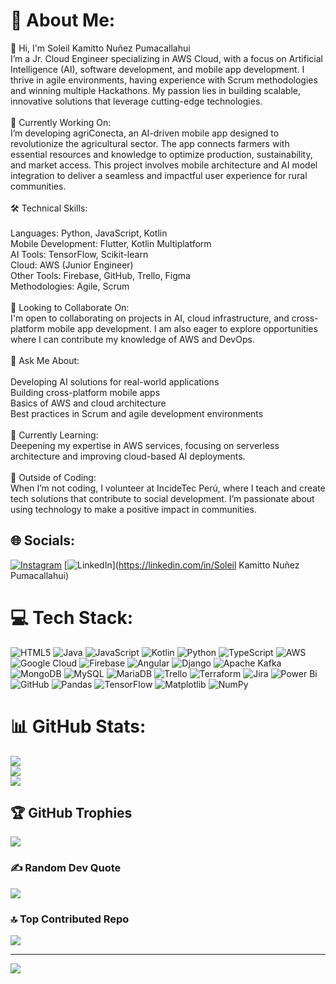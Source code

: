 # 💫 About Me:
👋 Hi, I'm Soleil Kamitto Nuñez Pumacallahui<br>I’m a Jr. Cloud Engineer specializing in AWS Cloud, with a focus on Artificial Intelligence (AI), software development, and mobile app development. I thrive in agile environments, having experience with Scrum methodologies and winning multiple Hackathons. My passion lies in building scalable, innovative solutions that leverage cutting-edge technologies.<br><br>🚀 Currently Working On:<br>I’m developing agriConecta, an AI-driven mobile app designed to revolutionize the agricultural sector. The app connects farmers with essential resources and knowledge to optimize production, sustainability, and market access. This project involves mobile architecture and AI model integration to deliver a seamless and impactful user experience for rural communities.<br><br>🛠️ Technical Skills:<br><br>Languages: Python, JavaScript, Kotlin<br>Mobile Development: Flutter, Kotlin Multiplatform<br>AI Tools: TensorFlow, Scikit-learn<br>Cloud: AWS (Junior Engineer)<br>Other Tools: Firebase, GitHub, Trello, Figma<br>Methodologies: Agile, Scrum<br><br>🤝 Looking to Collaborate On:<br>I'm open to collaborating on projects in AI, cloud infrastructure, and cross-platform mobile app development. I am also eager to explore opportunities where I can contribute my knowledge of AWS and DevOps.<br><br>💬 Ask Me About:<br><br>Developing AI solutions for real-world applications<br>Building cross-platform mobile apps<br>Basics of AWS and cloud architecture<br>Best practices in Scrum and agile development environments<br><br>🌱 Currently Learning:<br>Deepening my expertise in AWS services, focusing on serverless architecture and improving cloud-based AI deployments.<br><br>🤝 Outside of Coding:<br>When I’m not coding, I volunteer at IncideTec Perú, where I teach and create tech solutions that contribute to social development. I’m passionate about using technology to make a positive impact in communities.


## 🌐 Socials:
[![Instagram](https://img.shields.io/badge/Instagram-%23E4405F.svg?logo=Instagram&logoColor=white)](https://instagram.com/sol.kamitto) [![LinkedIn](https://img.shields.io/badge/LinkedIn-%230077B5.svg?logo=linkedin&logoColor=white)](https://linkedin.com/in/Soleil Kamitto Nuñez Pumacallahui) 

# 💻 Tech Stack:
![HTML5](https://img.shields.io/badge/html5-%23E34F26.svg?style=for-the-badge&logo=html5&logoColor=white) ![Java](https://img.shields.io/badge/java-%23ED8B00.svg?style=for-the-badge&logo=openjdk&logoColor=white) ![JavaScript](https://img.shields.io/badge/javascript-%23323330.svg?style=for-the-badge&logo=javascript&logoColor=%23F7DF1E) ![Kotlin](https://img.shields.io/badge/kotlin-%237F52FF.svg?style=for-the-badge&logo=kotlin&logoColor=white) ![Python](https://img.shields.io/badge/python-3670A0?style=for-the-badge&logo=python&logoColor=ffdd54) ![TypeScript](https://img.shields.io/badge/typescript-%23007ACC.svg?style=for-the-badge&logo=typescript&logoColor=white) ![AWS](https://img.shields.io/badge/AWS-%23FF9900.svg?style=for-the-badge&logo=amazon-aws&logoColor=white) ![Google Cloud](https://img.shields.io/badge/GoogleCloud-%234285F4.svg?style=for-the-badge&logo=google-cloud&logoColor=white) ![Firebase](https://img.shields.io/badge/firebase-%23039BE5.svg?style=for-the-badge&logo=firebase) ![Angular](https://img.shields.io/badge/angular-%23DD0031.svg?style=for-the-badge&logo=angular&logoColor=white) ![Django](https://img.shields.io/badge/django-%23092E20.svg?style=for-the-badge&logo=django&logoColor=white) ![Apache Kafka](https://img.shields.io/badge/Apache%20Kafka-000?style=for-the-badge&logo=apachekafka) ![MongoDB](https://img.shields.io/badge/MongoDB-%234ea94b.svg?style=for-the-badge&logo=mongodb&logoColor=white) ![MySQL](https://img.shields.io/badge/mysql-4479A1.svg?style=for-the-badge&logo=mysql&logoColor=white) ![MariaDB](https://img.shields.io/badge/MariaDB-003545?style=for-the-badge&logo=mariadb&logoColor=white) ![Trello](https://img.shields.io/badge/Trello-%23026AA7.svg?style=for-the-badge&logo=Trello&logoColor=white) ![Terraform](https://img.shields.io/badge/terraform-%235835CC.svg?style=for-the-badge&logo=terraform&logoColor=white) ![Jira](https://img.shields.io/badge/jira-%230A0FFF.svg?style=for-the-badge&logo=jira&logoColor=white) ![Power Bi](https://img.shields.io/badge/power_bi-F2C811?style=for-the-badge&logo=powerbi&logoColor=black) ![GitHub](https://img.shields.io/badge/github-%23121011.svg?style=for-the-badge&logo=github&logoColor=white) ![Pandas](https://img.shields.io/badge/pandas-%23150458.svg?style=for-the-badge&logo=pandas&logoColor=white) ![TensorFlow](https://img.shields.io/badge/TensorFlow-%23FF6F00.svg?style=for-the-badge&logo=TensorFlow&logoColor=white) ![Matplotlib](https://img.shields.io/badge/Matplotlib-%23ffffff.svg?style=for-the-badge&logo=Matplotlib&logoColor=black) ![NumPy](https://img.shields.io/badge/numpy-%23013243.svg?style=for-the-badge&logo=numpy&logoColor=white)
# 📊 GitHub Stats:
![](https://github-readme-stats.vercel.app/api?username=sol-kamitto&theme=highcontrast&hide_border=false&include_all_commits=true&count_private=false)<br/>
![](https://github-readme-streak-stats.herokuapp.com/?user=sol-kamitto&theme=highcontrast&hide_border=false)<br/>
![](https://github-readme-stats.vercel.app/api/top-langs/?username=sol-kamitto&theme=highcontrast&hide_border=false&include_all_commits=true&count_private=false&layout=compact)

## 🏆 GitHub Trophies
![](https://github-profile-trophy.vercel.app/?username=sol-kamitto&theme=radical&no-frame=false&no-bg=true&margin-w=4)

### ✍️ Random Dev Quote
![](https://quotes-github-readme.vercel.app/api?type=horizontal&theme=light)

### 🔝 Top Contributed Repo
![](https://github-contributor-stats.vercel.app/api?username=sol-kamitto&limit=5&theme=radical&combine_all_yearly_contributions=true)

---
[![](https://visitcount.itsvg.in/api?id=sol-kamitto&icon=2&color=11)](https://visitcount.itsvg.in)

<!-- Proudly created with GPRM ( https://gprm.itsvg.in ) -->
